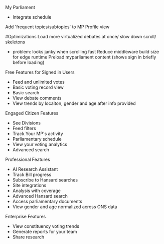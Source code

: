 My Parliament
- Integrate schedule

Add 'frequent topics/subtopics' to MP Profile view

#Optimizations
Load more virtualized debates at once/ slow down scroll/ skeletons 
- problem: looks janky when scrolling fast
Reduce middleware build size for edge runtime
Preload myparliament content (shows sign in briefly before loading)


Free Features for Signed in Users
- Feed and unlimited votes
- Basic voting record view
- Basic search
- View debate comments
- View trends by locaiton, gender and age after info provided

Engaged Citizen Features
- See Divisions
- Feed filters
- Track Your MP's activity
- Parliamentary schedule
- View your voting analytics
- Advanced search

Professional Features
- AI Research Assistant
- Track Bill progress
- Subscribe to Hansard searches
- Site integrations
- Analysis with coverage
- Advanced Hansard search
- Access parliamentary documents
- View gender and age normalized across ONS data

Enterprise Features
- View constituency voting trends
- Generate reports for your team
- Share research